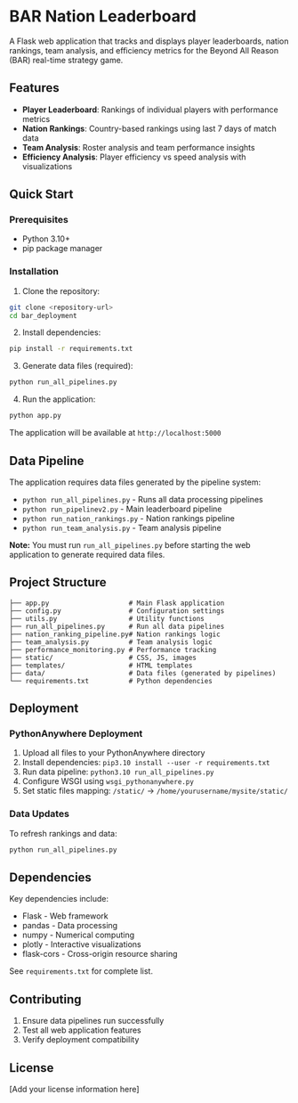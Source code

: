 # BAR Nation Leaderboard

A Flask web application that tracks and displays player leaderboards, nation rankings, team analysis, and efficiency metrics for the Beyond All Reason (BAR) real-time strategy game.

## Features

- **Player Leaderboard**: Rankings of individual players with performance metrics
- **Nation Rankings**: Country-based rankings using last 7 days of match data
- **Team Analysis**: Roster analysis and team performance insights
- **Efficiency Analysis**: Player efficiency vs speed analysis with visualizations

## Quick Start

### Prerequisites
- Python 3.10+ 
- pip package manager

### Installation

1. Clone the repository:
```bash
git clone <repository-url>
cd bar_deployment
```

2. Install dependencies:
```bash
pip install -r requirements.txt
```

3. Generate data files (required):
```bash
python run_all_pipelines.py
```

4. Run the application:
```bash
python app.py
```

The application will be available at `http://localhost:5000`

## Data Pipeline

The application requires data files generated by the pipeline system:

- `python run_all_pipelines.py` - Runs all data processing pipelines
- `python run_pipelinev2.py` - Main leaderboard pipeline  
- `python run_nation_rankings.py` - Nation rankings pipeline
- `python run_team_analysis.py` - Team analysis pipeline

**Note:** You must run `run_all_pipelines.py` before starting the web application to generate required data files.

## Project Structure

```
├── app.py                    # Main Flask application
├── config.py                 # Configuration settings
├── utils.py                  # Utility functions
├── run_all_pipelines.py      # Run all data pipelines
├── nation_ranking_pipeline.py# Nation rankings logic
├── team_analysis.py          # Team analysis logic
├── performance_monitoring.py # Performance tracking
├── static/                   # CSS, JS, images
├── templates/                # HTML templates
├── data/                     # Data files (generated by pipelines)
└── requirements.txt          # Python dependencies
```

## Deployment

### PythonAnywhere Deployment

1. Upload all files to your PythonAnywhere directory
2. Install dependencies: `pip3.10 install --user -r requirements.txt`
3. Run data pipeline: `python3.10 run_all_pipelines.py`
4. Configure WSGI using `wsgi_pythonanywhere.py`
5. Set static files mapping: `/static/` -> `/home/yourusername/mysite/static/`

### Data Updates

To refresh rankings and data:
```bash
python run_all_pipelines.py
```

## Dependencies

Key dependencies include:
- Flask - Web framework
- pandas - Data processing  
- numpy - Numerical computing
- plotly - Interactive visualizations
- flask-cors - Cross-origin resource sharing

See `requirements.txt` for complete list.

## Contributing

1. Ensure data pipelines run successfully
2. Test all web application features
3. Verify deployment compatibility

## License

[Add your license information here]
